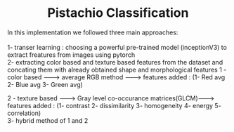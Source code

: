 <h1><center>Pistachio Classification</center></h1>
In this implementation we followed three main approaches:    
<br>
<br>
1- transer learning : choosing a powerful pre-trained model (inceptionV3) to extract freatures from images using pytorch
<br>
2- extracting color based and texture based features from the dataset and concating them with already obtained shape and morphological features  
  1 - color based ---> average RGB method --->   
  features added : (1- Red avg 2- Blue avg 3- Green avg)  
  
  2 - texture based ---> Gray level co-occurance matrices(GLCM)--->   
  features added : (1- contrast 2- dissimilarity 3- homogeneity 4- energy 5- correlation) 
<br>
3- hybrid method of 1 and 2  
